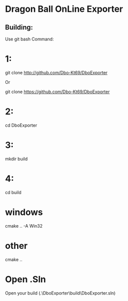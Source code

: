 # Dragon Ball OnLine Exporter

## Building:

Use git bash Command:

# 1:
git clone http://github.com/Dbo-Kt69/DboExporter

Or 

git clone https://github.com/Dbo-Kt69/DboExporter

# 2:
cd DboExporter

# 3:
mkdir build

# 4:
cd build

# windows
cmake .. -A Win32

# other
cmake ..

# Open .Sln
Open your build (.\DboExporter\build\DboExporter.sln)
